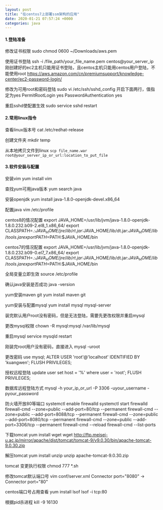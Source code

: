 ```yaml
---
layout: post
title: "在centos7上部署ssm架构的应用"
date: 2020-01-21 07:57:24 +0000
categories: java
---
```

#### 1.登陆准备
修改证书权限
sudo chmod 0600 ~/Downloads/aws.pem

使用证书登陆
ssh -i /file_path/your_file_name.pem centos@your_server_ip
刚创建好的ec2主机只能用证书登陆，且centos主机只能用centos用户登陆，不能使用root
https://aws.amazon.com/cn/premiumsupport/knowledge-center/ec2-password-login/

修改为可用root和密码登陆
sudo vi /etc/ssh/sshd_config
开启下面两行，值指定为yes
PermitRootLogin yes
PasswordAuthentication yes

重启sshd使配置生效
sudo service sshd restart

#### 2.常用linux指令
查看linux版本号
cat /etc/redhat-release

创建文件夹
mkdir temp

从本地拷贝文件到linux
`scp file_name.war root@your_server_ip_or_url:location_to_put_file
`


#### 3.软件安装与配置
安装vim
yum install vim

查找yum可用java版本
yum search java

安装openjdk
yum install java-1.8.0-openjdk-devel.x86_64

配置java
vim /etc/profile

centos8的情况配置
export JAVA_HOME=/usr/lib/jvm/java-1.8.0-openjdk-1.8.0.232.b09-2.el8_1.x86_64/
export CLASSPATH=.:$JAVA_HOME/jre/lib/rt.jar:$JAVA_HOME/lib/dt.jar:$JAVA_HOME/lib/tools.jar
export PATH=$PATH:$JAVA_HOME/bin

centos7的情况配置
export JAVA_HOME=/usr/lib/jvm/java-1.8.0-openjdk-1.8.0.232.b09-0.el7_7.x86_64/
export CLASSPATH=.:$JAVA_HOME/jre/lib/rt.jar:$JAVA_HOME/lib/dt.jar:$JAVA_HOME/lib/tools.jar
export PATH=$PATH:$JAVA_HOME/bin

全局变量立即生效
source /etc/profile

确认java安装是否成功
java -version

yum安装maven git
yum install maven git

yum安装与配置mysql
yum install mysql mysql-server

装完默认用户root没有密码，但是无法登陆，需要先更改权限并重启mysql

更改mysql权限
chown -R mysql:mysql /var/lib/mysql

重启mysql
service mysqld restart

刚装完root用户没有密码，直接进入
mysql -uroot

更改密码
use mysql;
ALTER USER 'root'@'localhost' IDENTIFIED BY 'kuangwen';
FLUSH PRIVILEGES;

授权远程登陆
update user  set host = '%' where user = 'root';
FLUSH PRIVILEGES;

数据库远程登陆方式
mysql -h your_ip_or_url -P 3306 -uyour_username -pyour_password

防火墙开放80等端口
systemctl enable firewalld
systemctl start firewalld
firewall-cmd --zone=public --add-port=80/tcp --permanent
firewall-cmd --zone=public --add-port=8088/tcp --permanent
firewall-cmd --zone=public --add-port=8080/tcp --permanent
firewall-cmd --zone=public --add-port=3306/tcp --permanent
firewall-cmd --reload
firewall-cmd --list-ports

下载tomcat
yum install wget
wget http://ftp.meisei-u.ac.jp/mirror/apache/dist/tomcat/tomcat-9/v9.0.30/bin/apache-tomcat-9.0.30.zip

解压tomcat
yum install unzip
unzip apache-tomcat-9.0.30.zip

tomcat 变更执行权限
chmod 777 *.sh

修改tomcat默认端口号
vim conf/server.xml
Connector port="8080"   -> Connector port="80"

centos端口号占用查看
yum install lsof
lsof -i tcp:80

根据pid杀进程
kill -9 16130<pid>


